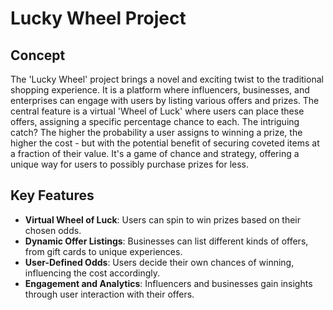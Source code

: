 # Lucky Wheel Project

## Concept

The 'Lucky Wheel' project brings a novel and exciting twist to the traditional shopping experience. It is a platform where influencers, businesses, and enterprises can engage with users by listing various offers and prizes. The central feature is a virtual 'Wheel of Luck' where users can place these offers, assigning a specific percentage chance to each. The intriguing catch? The higher the probability a user assigns to winning a prize, the higher the cost - but with the potential benefit of securing coveted items at a fraction of their value. It's a game of chance and strategy, offering a unique way for users to possibly purchase prizes for less.

## Key Features

- **Virtual Wheel of Luck**: Users can spin to win prizes based on their chosen odds.
- **Dynamic Offer Listings**: Businesses can list different kinds of offers, from gift cards to unique experiences.
- **User-Defined Odds**: Users decide their own chances of winning, influencing the cost accordingly.
- **Engagement and Analytics**: Influencers and businesses gain insights through user interaction with their offers.
